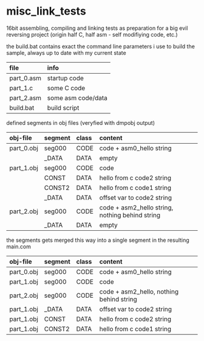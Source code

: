 # misc_link_tests

16bit assembling, compiling and linking tests as preparation for a big evil reversing project (origin half C, half asm - self modifiying code, etc.)

the build.bat contains exact the command line parameters i use to build the sample, always up to date with my current state

| file       | info               |                                                  
| :--------- | :----------------- |
| part_0.asm | startup code       |   
| part_1.c   | some C code        | 
| part_2.asm | some asm code/data | 
| build.bat  | build script       | 


defined segments in obj files (veryfied with dmpobj output)

| obj-file   | segment  | class  | content                    |
| :--------- | :------- | :----- | :------------------------- |
| part_0.obj |  seg000  | CODE   | code + asm0_hello string   |
|            |  _DATA   | DATA   | empty                      |
| part_1.obj |  seg000  | CODE   | code                       |
|            |  CONST   | DATA   | hello from c code2 string  |
|            |  CONST2  | DATA   | hello from c code1 string  |
|            |  _DATA   | DATA   | offset var to code2 string |
| part_2.obj |  seg000  | CODE   | code + asm2_hello string, nothing behind string   |
|            |  _DATA   | DATA   | empty                      |


the segments gets merged this way into a single segment in the resulting main.com

| obj-file   | segment  | class  | content                    |
| :--------- | :------- | :----- | :------------------------- |
| part_0.obj |  seg000  | CODE   | code + asm0_hello string   |
| part_1.obj |  seg000  | CODE   | code                       |
| part_2.obj |  seg000  | CODE   | code + asm2_hello, nothing behind string   |
| part_1.obj |  _DATA   | DATA   | offset var to code2 string |
| part_1.obj |  CONST   | DATA   | hello from c code2 string  |
| part_1.obj |  CONST2  | DATA   | hello from c code1 string  |


